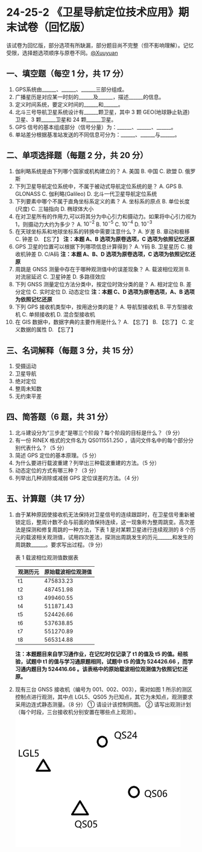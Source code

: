# 24-25-2 《卫星导航定位技术应用》期末试卷（回忆版）

该试卷为回忆版，部分选项有所缺漏，部分题目尚不完整（但不影响理解）。记忆受限，选择题选项顺序与原卷不同。[@Xuuyuan](https://github.com/Xuuyuan)

## 一、填空题（每空 1 分，共 17 分）

1. GPS系统由\_\_\_\_\_\_、\_\_\_\_\_\_、\_\_\_\_\_\_三部分组成。
2. 广播星历是对应某一时刻的\_\_\_\_\_\_及\_\_\_\_\_\_，描述\_\_\_\_\_\_的信息。
3. 定义时间系统，要定义时间的\_\_\_\_\_\_和\_\_\_\_\_\_。
4. 北斗三号导航卫星系统设计有\_\_\_\_\_\_颗卫星，其中 3 颗 GEO(地球静止轨道) 卫星、3 颗\_\_\_\_\_\_卫星和 24 颗\_\_\_\_\_\_卫星。
5. GPS 信号的基本组成部分（信号分量）为：\_\_\_\_\_\_、\_\_\_\_\_\_、\_\_\_\_\_\_。
6. 单站差分根据基准站发送的不同信息可分为：\_\_\_\_\_\_、\_\_\_\_\_\_与\_\_\_\_\_\_。

## 二、单项选择题（每题 2 分，共 20 分）

1. 伽利略系统是由下列哪个国家或机构建立的？
    A. 美国 B. 中国 C. 欧盟 D. 俄罗斯
2. 下列卫星导航定位系统中，不属于被动式导航定位系统的是？
    A. GPS B. GLONASS C. 伽利略(Galileo) D. 北斗一代卫星导航定位系统
3. 下列要素中哪个不属于直角坐标系定义的素？
    A. 坐标系的原点 B. 单位长度(尺度) C. 三轴指向 D. 椭球体大小
4. 在对卫星所有的作用力,可以将其分为中心引力和摄动力。如果将中心引力视为 1，则摄动力大约为多少？
    A. $10^{-2}$ B. $10^{-5}$ C. $10^{-4}$ D. $10^{-3}$
5. 在天球坐标系和地球坐标系的转换中需要注意什么？
    A. 岁差 B. 章动和极移 C. 钟差 D. 【忘了】
    **注：本题 A、B 选项为原卷选项，C 选项为依照记忆还原**
6. GPS 卫星的位置可以根据下列哪项信息计算得到？
    A. Y码  B. 卫星星历  C. 接收机钟差  D. C/A码
    **注：本题 A、B、D 选项为原卷选项，C 选项为依照记忆还原**
7. 周跳是 GNSS 测量中存在于哪种观测值中的误差现象？
    A. 载波相位观测 B. 对流层延迟 C. 卫星钟差 D. 多路径效应
8. 下列 GNSS 测量定位方法分类中，按定位时效分类的是？
    A. 相对定位   B. 差分定位   C. 实时定位   D. 动态定位
    **注：本题 C、D 选项为原卷选项，A、B 选项为依照记忆还原**
9. 下列 GPS 接收机类型中，按用途分类的是？
    A. 导航型接收机   B. 平方型接收机   C. 单频接收机   D. 混合型接收机
10. 在 GIS 数据中，数据字典的主要作用是什么？
    A. 【忘了】 B. 【忘了】 C. 定义数据的属性 D. 【忘了】

## 三、名词解释（每题 3 分，共 15 分）

1. 受摄运动
2. 卫星导航
3. 绝对定位
4. 整周未知数
5. 无约束平差

## 四、简答题（6 题，共 31 分）

1. 北斗建设分为“三步走”是哪三个阶段？每个阶段的目标是什么？（9 分）
2. 有一份 RINEX 格式的文件名为 QS011551.25O ，请问文件名中的每个部分分别代表什么？（5 分）
3. 简述 GPS 定位的基本原理。（5 分）
4. 为什么要进行载波重建？列举出三种载波重建的方法。（5 分）
5. 动态定位的方式有哪三种？（3 分）
6. 列举出几种消除或减弱 GPS 定位误差的方法。（4 分）

## 五、计算题（共 17 分）

1. 由于某种原因使接收机无法保持对卫星信号的连续跟踪时，在卫星信号重新被锁定后，整周计数不会与前面的值保持连续，这一现象称为整周跳变。高次差法是探测和修复周跳的一种方法，下表 1 是对某颗卫星进行连续观测的 8 个历元的载波相关观测值，试用四次差法，探测出周跳发生的历元\_\_\_\_\_\_和发生的周跳数\_\_\_\_\_\_。要求写出过程。（9 分）

    表 1 载波相位观测值数据表

    | 观测历元 | 原始载波相位观测值 |
    | --- | --- |
    | t1 | 475833.23 |
    | t2 | 487451.98 |
    | t3 | 499460.55 |
    | t4 | 511871.43 |
    | t5 | 524426.66 |
    | t6 | 537638.85 |
    | t7 | 551270.89 |
    | t8 | 565314.88 |

    **注：本题题目来自学习通作业，在记忆时仅记录了 t1 的值及 t5 的值。经核验，试题中 t1 的值与学习通原题相同，试题中 t5 的值为 524426.66 ，而学习通内题目为 524416.66 。该表格中的原始载波相位观测值为依照记忆还原。**

2. 现有三台 GNSS 接收机（编号为 001、002、003），需对如图 1 所示的测区控制点进行观测，其中点 LGL5、QS05 为已知点，其它为未知点，观测要求采用边连式静态测量。（8 分）
    ① 请设计该控制网图。
    ② 请写出观测计划（每个时段，三台接收机分别安置在哪些点上观测）。
    ![图片](./24-25-2-ExamImage.png)
